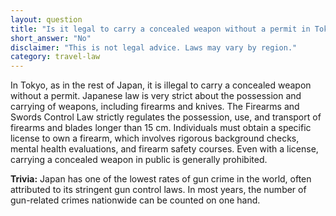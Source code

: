 ```yaml
---
layout: question
title: "Is it legal to carry a concealed weapon without a permit in Tokyo?"
short_answer: "No"
disclaimer: "This is not legal advice. Laws may vary by region."
category: travel-law
---
```

In Tokyo, as in the rest of Japan, it is illegal to carry a concealed weapon without a permit. Japanese law is very strict about the possession and carrying of weapons, including firearms and knives. The Firearms and Swords Control Law strictly regulates the possession, use, and transport of firearms and blades longer than 15 cm. Individuals must obtain a specific license to own a firearm, which involves rigorous background checks, mental health evaluations, and firearm safety courses. Even with a license, carrying a concealed weapon in public is generally prohibited.

**Trivia:** Japan has one of the lowest rates of gun crime in the world, often attributed to its stringent gun control laws. In most years, the number of gun-related crimes nationwide can be counted on one hand.
